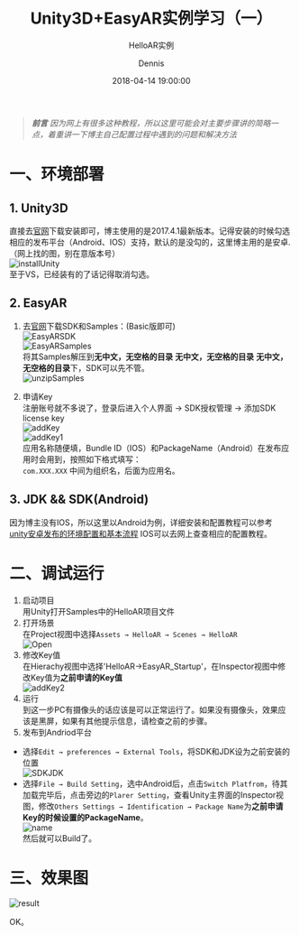 ﻿---
layout:     post
title:      "Unity3D+EasyAR实例学习（一）"
subtitle:   "HelloAR实例"
date:       2018-04-14 19:00:00
author:     Dennis
header-img: ""
tags:
    - 学习
    - EasyAR
    - Unity
---

> ***前言***
> *因为网上有很多这种教程，所以这里可能会对主要步骤讲的简略一点，着重讲一下博主自己配置过程中遇到的问题和解决方法*

# 一、环境部署
## 1. Unity3D
直接去[官网](https://unity3d.com/cn)下载安装即可，博主使用的是2017.4.1最新版本。记得安装的时候勾选相应的发布平台（Android、IOS）支持，默认的是没勾的，这里博主用的是安卓.（网上找的图，别在意版本号）  
![installUnity](\img\in-post\Unity3DXEasyAR\Unity安装.png)  
至于VS，已经装有的了话记得取消勾选。

## 2. EasyAR
1. 去[官网](https://www.easyar.cn/view/download.html)下载SDK和Samples：(Basic版即可)  
![EasyARSDK](\img\in-post\Unity3DXEasyAR\EasyARSDK.png)  
![EasyARSamples](\img\in-post\Unity3DXEasyAR\EasyARSamples.png)  
将其Samples解压到**无中文，无空格的目录** **无中文，无空格的目录** **无中文，无空格的目录**下，SDK可以先不管。  
![unzipSamples](\img\in-post\Unity3DXEasyAR\unzipSamples.png)

2. 申请Key  
注册账号就不多说了，登录后进入个人界面 → SDK授权管理 → 添加SDK license key  
![addKey](\img\in-post\Unity3DXEasyAR\addKey.png)  
![addKey1](\img\in-post\Unity3DXEasyAR\addKey1.png)  
应用名称随便填，Bundle ID（IOS）和PackageName（Android）在发布应用时会用到，按照如下格式填写：  
`com.XXX.XXX`
中间为组织名，后面为应用名。

## 3. JDK && SDK(Android)  
因为博主没有IOS，所以这里以Android为例，详细安装和配置教程可以参考  
[unity安卓发布的环境配置和基本流程](https://blog.csdn.net/qq_22660469/article/details/78922367)
IOS可以去网上查查相应的配置教程。

# 二、调试运行
1. 启动项目  
用Unity打开Samples中的HelloAR项目文件  
2. 打开场景  
在Project视图中选择`Assets → HelloAR → Scenes → HelloAR`  
![Open](\img\in-post\Unity3DXEasyAR\Open.png)  
3. 修改Key值  
在Hierachy视图中选择'HelloAR→EasyAR_Startup'，在Inspector视图中修改Key值为**之前申请的Key值**  
![addKey2](\img\in-post\Unity3DXEasyAR\addKey2.png)  
4. 运行  
到这一步PC有摄像头的话应该是可以正常运行了。如果没有摄像头，效果应该是黑屏，如果有其他提示信息，请检查之前的步骤。  
5. 发布到Andriod平台  
 - 选择`Edit → preferences → External Tools`，将SDK和JDK设为之前安装的位置  
 ![SDKJDK](\img\in-post\Unity3DXEasyAR\SDKJDK.png)  
 - 选择`File → Build Setting`，选中Android后，点击`Switch Platfrom`，待其加载完毕后，点击旁边的`Plarer Setting`，查看Unity主界面的Inspector视图，修改`Others Settings → Identification → Package Name`为**之前申请Key的时候设置的PackageName**。  
 ![name](\img\in-post\Unity3DXEasyAR\name.png)  
 然后就可以Build了。  

# 三、效果图
![result](\img\in-post\Unity3DXEasyAR\result.png)

OK。


　






